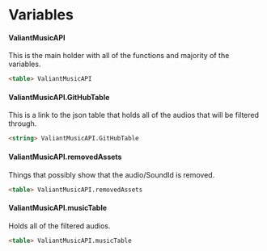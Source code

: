# Variables

#### ValiantMusicAPI
This is the main holder with all of the functions and majority of the variables.

```markdown
<table> ValiantMusicAPI
```

#### ValiantMusicAPI.GitHubTable
This is a link to the json table that holds all of the audios that will be filtered through.

```markdown
<string> ValiantMusicAPI.GitHubTable
```

#### ValiantMusicAPI.removedAssets
Things that possibly show that the audio/SoundId is removed.

```markdown
<table> ValiantMusicAPI.removedAssets
```

#### ValiantMusicAPI.musicTable
Holds all of the filtered audios.

```markdown
<table> ValiantMusicAPI.musicTable
```
